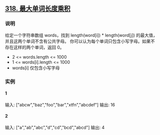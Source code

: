 ## [318. 最大单词长度乘积](https://leetcode-cn.com/problems/maximum-product-of-word-lengths/)

### 说明
给定一个字符串数组 words，找到 length(word[i]) * length(word[j]) 的最大值，并且这两个单词不含有公共字母。
你可以认为每个单词只包含小写字母。如果不存在这样的两个单词，返回 0。

* 2 <= words.length <= 1000
* 1 <= words[i].length <= 1000
* words[i] 仅包含小写字母

### 实例
#### 1
输入: ["abcw","baz","foo","bar","xtfn","abcdef"]
输出: 16

#### 2
输入: ["a","ab","abc","d","cd","bcd","abcd"]
输出: 4